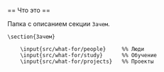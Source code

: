 == Что это ==

Папка с описанием секции `Зачем`.

    \section{Зачем}

        \input{src/what-for/people}     %% Люди
        \input{src/what-for/study}      %% Обучение
        \input{src/what-for/projects}   %% Проекты

